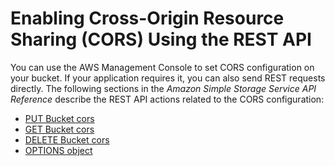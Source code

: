 # Enabling Cross\-Origin Resource Sharing \(CORS\) Using the REST API<a name="EnableCorsUsingREST"></a>

You can use the AWS Management Console to set CORS configuration on your bucket\. If your application requires it, you can also send REST requests directly\. The following sections in the *Amazon Simple Storage Service API Reference* describe the REST API actions related to the CORS configuration: 
+ [PUT Bucket cors](http://docs.aws.amazon.com/AmazonS3/latest/API/RESTBucketPUTcors.html)
+ [GET Bucket cors](http://docs.aws.amazon.com/AmazonS3/latest/API/RESTBucketGETcors.html)
+ [DELETE Bucket cors](http://docs.aws.amazon.com/AmazonS3/latest/API/RESTBucketDELETEcors.html)
+ [OPTIONS object](http://docs.aws.amazon.com/AmazonS3/latest/API/RESTOPTIONSobject.html)